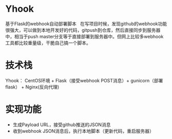 # Yhook
   
   基于Flask的webhook自动部署脚本
   在写项目时候，发现github的webhook功能很强大，可以做到本地开发好的代码，gitpush到仓库，然后直接同步到服务器中，相当于push master分支等于直接部署到服务器中。但网上比较多webhook工具都比较重量级，干脆自己搞一个脚本。

# 技术栈
  
  Yhook：
  CentOS环境 + Flask（接受webhook POST消息）+ gunicorn（部署flask） + Nginx(反向代理)

# 实现功能

- 生成Payload URL，接受github推送的JSON消息
- 收到webhook JSON消息后，执行本地脚本（更新代码，重启服务器）
